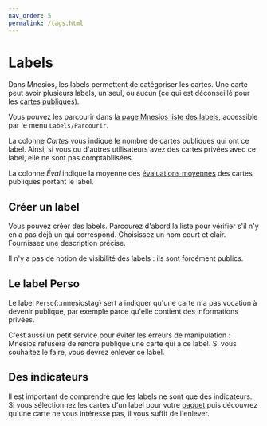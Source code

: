 ```yaml
---
nav_order: 5
permalink: /tags.html
---
```


# Labels

Dans Mnesios, les labels permettent de catégoriser les cartes. Une carte peut avoir plusieurs labels, un seul, ou aucun (ce qui est déconseillé pour les [cartes publiques](authoring.md#visibilité-des-cartes)).

Vous pouvez les parcourir dans [la page Mnesios liste des labels](https://www.mnesios.com/Tags/)<i class="intextlogo"></i>, accessible par le menu `Labels/Parcourir`.

La colonne _Cartes_ vous indique le nombre de cartes publiques qui ont ce label. Ainsi, si vous ou d'autres utilisateurs avez des cartes privées avec ce label, elle ne sont pas comptabilisées.

La colonne _Éval_ indique la moyenne des [évaluations moyennes](/rating.md) des cartes publiques portant le label.

## Créer un label

Vous pouvez créer des labels. Parcourez d'abord la liste pour vérifier s'il n'y en a pas déjà un qui correspond. Choisissez un nom court et clair. Fournissez une description précise.

Il n'y a pas de notion de visibilité des labels : ils sont forcément publics.

## Le label Perso

Le label `Perso`{:.mnesiostag} sert à indiquer qu'une carte n'a pas vocation à devenir publique, par exemple parce qu'elle contient des informations privées.

C'est aussi un petit service pour éviter les erreurs de manipulation : Mnesios refusera de rendre publique une carte qui a ce label. Si vous souhaitez le faire, vous devrez enlever ce label.

## Des indicateurs

Il est important de comprendre que les labels ne sont que des indicateurs. Si vous sélectionnez les cartes d'un label pour votre [paquet](deck.md) puis découvrez qu'une carte ne vous intéresse pas, il vous suffit de l'enlever.
